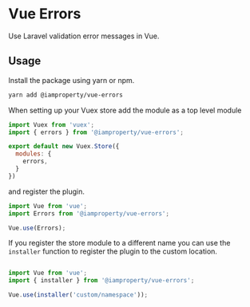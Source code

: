 # Vue Errors

Use Laravel validation error messages in Vue.

## Usage

Install the package using yarn or npm.

```sh
yarn add @iamproperty/vue-errors
``` 

When setting up your Vuex store add the module as a top level module 

```js
import Vuex from 'vuex';
import { errors } from '@iamproperty/vue-errors';

export default new Vuex.Store({
  modules: {
    errors,
  }
})
```

and register the plugin.

```js
import Vue from 'vue';
import Errors from '@iamproperty/vue-errors';

Vue.use(Errors);
```

If you register the store module to a different name you can use the `installer` 
function to register the plugin to the custom location.

```js

import Vue from 'vue';
import { installer } from '@iamproperty/vue-errors';

Vue.use(installer('custom/namespace'));
```
